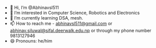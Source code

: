 - 👋 Hi, I’m @Abhinavsl511
- 👀 I’m interested in Computer Science, Robotics and Electronics
- 🌱 I’m currently learning DSA, mesh.
- 📫 How to reach me - abhinavsl511@gmail.com or abhinav.siluwal@sifal.deerwalk.edu.np or through my phone number 9813127946
- 😄 Pronouns: he/him

<!---
Abhinavsl511/Abhinavsl511 is a ✨ special ✨ repository because its `README.md` (this file) appears on your GitHub profile.
You can click the Preview link to take a look at your changes.
--->
